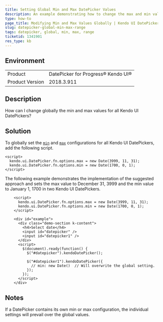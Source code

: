 ```yaml
---
title: Setting Global Min and Max DatePicker Values
description: An example demonstrating how to change the max and min values globally for all DatePickers
type: how-to
page_title: Modifying Min and Max Values Globally | Kendo UI DatePicker for jQuery
slug: datepicker-global-min-max-range
tags: datepicker, global, min, max, range
ticketid: 1341901
res_type: kb
---
```


## Environment

<table>
 <tr>
  <td>Product</td>
  <td>DatePicker for Progress® Kendo UI®</td>
 </tr>

  <td>Product Version</td>
  <td>2018.3.911</td>
 </tr>
</table>


## Description

How can I change globally the min and max values for all Kendo UI DatePickers?  

## Solution

To globally set the [`min`](/api/javascript/ui/datepicker/configuration/min) and [`max`](/api/javascript/ui/datepicker/configuration/max) configurations for all Kendo UI DatePickers, add the following script.

```
<script>
  kendo.ui.DatePicker.fn.options.max = new Date(3999, 11, 31);
  kendo.ui.DatePicker.fn.options.min = new Date(1700, 0, 1);
</script>
```

The following example demonstrates the implementation of the suggested approach and sets the max value to December 31, 3999 and the min value to January 1, 1700 in two Kendo UI DatePickers.

```dojo
    <script>
      kendo.ui.DatePicker.fn.options.max = new Date(3999, 11, 31);
      kendo.ui.DatePicker.fn.options.min = new Date(1700, 0, 1);
    </script>

    <div id="example">
      <div class="demo-section k-content">
        <h4>Select date</h4>
        <input id="datepicker" />
        <input id="datepicker1" />
      </div>
      <script>
        $(document).ready(function() {
          $("#datepicker").kendoDatePicker();

          $("#datepicker1").kendoDatePicker({
            // min: new Date()  // Will overwrite the global setting.
          });
        });
      </script>            
    </div>
```

## Notes

If a DatePicker contains its own min or max configuration, the individual settings will prevail over the global values.
